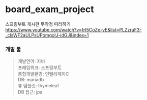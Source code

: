 # board_exam_project
스프링부트 게시판 무작정 따라하기<br/>
https://www.youtube.com/watch?v=frI5CoZe-vE&list=PLZzruF3-_clsWF2aULPsUPomgolJ-idGJ&index=1


### 개발 툴
> 개발언어: 자바<br/>
> 프레임워크: 스프링부트<br/>
> 통합개발환경: 인텔리제이C<br/>
> DB: mariadb<br/>
> 뷰 템플릿: thymeleaf<br/>
> DB 접근: jpa<br/>
